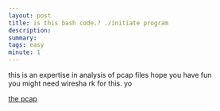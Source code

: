 ```yaml
---
layout: post
title: is this bash code.? ./initiate program
description: 
summary: 
tags: easy
minute: 1
---
```


this is an expertise in analysis of pcap files hope you have fun  
you might need wiresha
rk for this. yo 

[the pcap]()